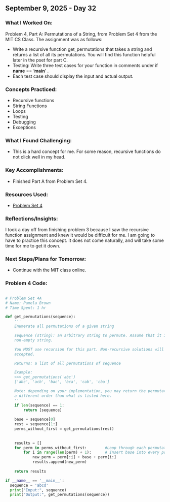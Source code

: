 ## September 9, 2025 - Day 32

### What I Worked On:  
Problem 4, Part A: Permutations of a String, from Problem Set 4 from the MIT CS Class. The assignment was as follows:
- Write a recursive​ function get_permutations that takes a string and returns a list of all its permutations. You will find this function helpful later in the pset for part C. 
- Testing:​ Write three test cases for your function in comments under if __name__ == ‘__main__’ .
- Each test case should display the input and actual output. 
  
### Concepts Practiced:  
- Recursive functions
- String Functions
- Loops
- Testing
- Debugging
- Exceptions
           
### What I Found Challenging:  
- This is a hard concept for me. For some reason, recursive functions do not click well in my head. 

### Key Accomplishments:  
- Finished Part A from Problem Set 4.
    
### Resources Used:  
- [Problem Set 4](https://ocw.mit.edu/courses/6-0001-introduction-to-computer-science-and-programming-in-python-fall-2016/resources/ps4/)
  
### Reflections/Insights:
I took a day off from finishing problem 3 because I saw the recursive function assignment and knew it would be difficult for me. I am going to have to practice this concept. It does not come naturally, and will take some time for me to get it down. 
  
### Next Steps/Plans for Tomorrow: 
- Continue with the MIT class online. 

### Problem 4 Code: 
```python

# Problem Set 4A
# Name: Pamela Brown
# Time Spent: 1 hr

def get_permutations(sequence):
    '''
    Enumerate all permutations of a given string

    sequence (string): an arbitrary string to permute. Assume that it is a
    non-empty string.  

    You MUST use recursion for this part. Non-recursive solutions will not be
    accepted.

    Returns: a list of all permutations of sequence

    Example:
    >>> get_permutations('abc')
    ['abc', 'acb', 'bac', 'bca', 'cab', 'cba']

    Note: depending on your implementation, you may return the permutations in
    a different order than what is listed here.
    '''
    if len(sequence) == 1:
        return [sequence]
    
    base = sequence[0]
    rest = sequence[1:]
    perms_without_first = get_permutations(rest)
    
    
    results = []
    for perm in perms_without_first:        #Loop through each permutation in perms without first
        for i in range(len(perm) + 1):      # Insert base into every possible position
            new_perm = perm[:i] + base + perm[i:]
            results.append(new_perm)
            
    return results

if __name__ == '__main__':
  sequence = 'abcd'
  print("Input:", sequence)
  print("Output:", get_permutations(sequence))

```
